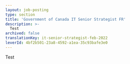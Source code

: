 ```yaml
---
layout: job-posting
type: section
title: 'Government of Canada IT Senior Strategist FR'
description: >-
  Test
archived: false
translationKey: it-senior-strategist-feb-2022
leverId: 4bf2b501-23a8-4592-a1ea-35c93bafe3e0
---
```


Test
